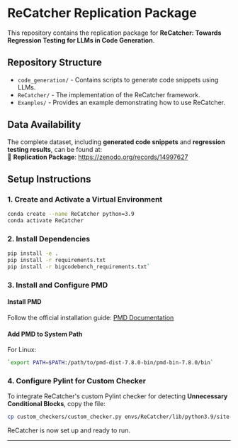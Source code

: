# ReCatcher Replication Package

This repository contains the replication package for **ReCatcher: Towards Regression Testing for LLMs in Code Generation**.

## Repository Structure

- `code_generation/` - Contains scripts to generate code snippets using LLMs.
- `ReCatcher/` - The implementation of the ReCatcher framework.
- `Examples/` - Provides an example demonstrating how to use ReCatcher.

## Data Availability

The complete dataset, including **generated code snippets** and **regression testing results**, can be found at:  
🔗 **Replication Package**: https://zenodo.org/records/14997627

## Setup Instructions

### 1. Create and Activate a Virtual Environment
```bash
conda create --name ReCatcher python=3.9
conda activate ReCatcher
```
### 2. Install Dependencies

```bash
pip install -e .
pip install -r requirements.txt
pip install -r bigcodebench_requirements.txt` 
```
### 3. Install and Configure PMD

#### Install PMD

Follow the official installation guide: [PMD Documentation](https://pmd.github.io/pmd/pmd_userdocs_cpd)

#### Add PMD to System Path

For Linux:
```bash
`export PATH=$PATH:/path/to/pmd-dist-7.8.0-bin/pmd-bin-7.8.0/bin` 
```
### 4. Configure Pylint for Custom Checker

To integrate ReCatcher's custom Pylint checker for detecting **Unnecessary Conditional Blocks**, copy the file:

```bash 
cp custom_checkers/custom_checker.py envs/ReCatcher/lib/python3.9/site-packages/pylint/checkers/` 
```

ReCatcher is now set up and ready to run.

----------
